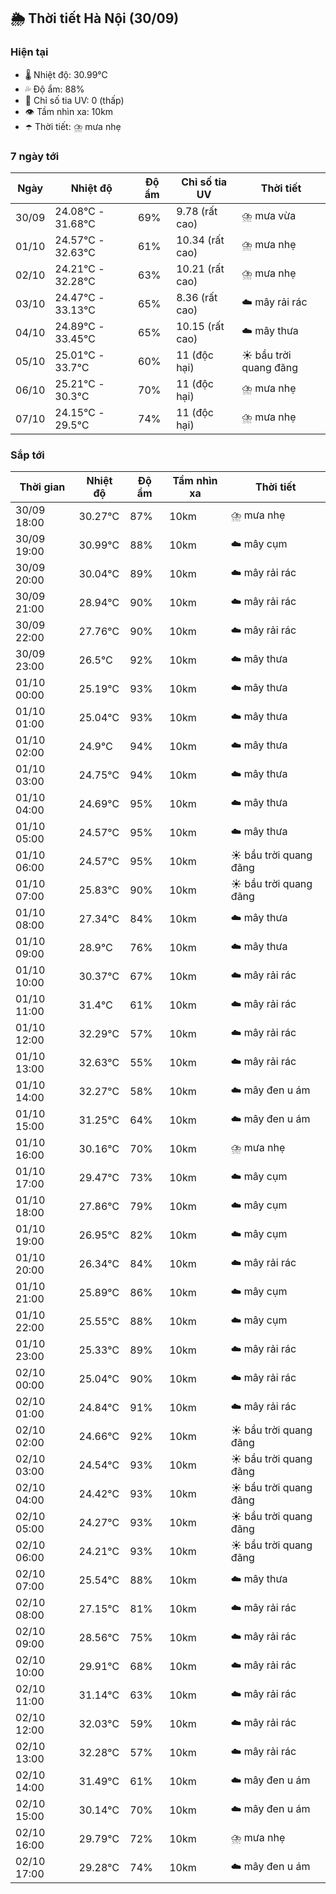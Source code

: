## 🌦️ Thời tiết Hà Nội (30/09)

### Hiện tại

- 🌡️ Nhiệt độ: 30.99℃
- 💦 Độ ẩm: 88%
- 🌟 Chỉ số tia UV: 0 (thấp)
- 👁️ Tầm nhìn xa: 10km
- ☂️ Thời tiết: ⛈️ mưa nhẹ

### 7 ngày tới

| Ngày | Nhiệt độ | Độ ẩm | Chỉ số tia UV | Thời tiết |
| --- | --- | --- | --- | --- |
| 30/09 | 24.08℃ - 31.68℃ | 69% | 9.78 (rất cao) | ⛈️ mưa vừa |
| 01/10 | 24.57℃ - 32.63℃ | 61% | 10.34 (rất cao) | ⛈️ mưa nhẹ |
| 02/10 | 24.21℃ - 32.28℃ | 63% | 10.21 (rất cao) | ⛈️ mưa nhẹ |
| 03/10 | 24.47℃ - 33.13℃ | 65% | 8.36 (rất cao) | ☁️ mây rải rác |
| 04/10 | 24.89℃ - 33.45℃ | 65% | 10.15 (rất cao) | ☁️ mây thưa |
| 05/10 | 25.01℃ - 33.7℃ | 60% | 11 (độc hại) | ☀️ bầu trời quang đãng |
| 06/10 | 25.21℃ - 30.3℃ | 70% | 11 (độc hại) | ⛈️ mưa nhẹ |
| 07/10 | 24.15℃ - 29.5℃ | 74% | 11 (độc hại) | ⛈️ mưa nhẹ |

### Sắp tới

| Thời gian | Nhiệt độ | Độ ẩm | Tầm nhìn xa | Thời tiết |
| --- | --- | --- | --- | --- |
| 30/09 18:00 | 30.27℃ | 87% | 10km | ⛈️ mưa nhẹ |
| 30/09 19:00 | 30.99℃ | 88% | 10km | ☁️ mây cụm |
| 30/09 20:00 | 30.04℃ | 89% | 10km | ☁️ mây rải rác |
| 30/09 21:00 | 28.94℃ | 90% | 10km | ☁️ mây rải rác |
| 30/09 22:00 | 27.76℃ | 90% | 10km | ☁️ mây rải rác |
| 30/09 23:00 | 26.5℃ | 92% | 10km | ☁️ mây thưa |
| 01/10 00:00 | 25.19℃ | 93% | 10km | ☁️ mây thưa |
| 01/10 01:00 | 25.04℃ | 93% | 10km | ☁️ mây thưa |
| 01/10 02:00 | 24.9℃ | 94% | 10km | ☁️ mây thưa |
| 01/10 03:00 | 24.75℃ | 94% | 10km | ☁️ mây thưa |
| 01/10 04:00 | 24.69℃ | 95% | 10km | ☁️ mây thưa |
| 01/10 05:00 | 24.57℃ | 95% | 10km | ☁️ mây thưa |
| 01/10 06:00 | 24.57℃ | 95% | 10km | ☀️ bầu trời quang đãng |
| 01/10 07:00 | 25.83℃ | 90% | 10km | ☀️ bầu trời quang đãng |
| 01/10 08:00 | 27.34℃ | 84% | 10km | ☁️ mây thưa |
| 01/10 09:00 | 28.9℃ | 76% | 10km | ☁️ mây thưa |
| 01/10 10:00 | 30.37℃ | 67% | 10km | ☁️ mây rải rác |
| 01/10 11:00 | 31.4℃ | 61% | 10km | ☁️ mây rải rác |
| 01/10 12:00 | 32.29℃ | 57% | 10km | ☁️ mây rải rác |
| 01/10 13:00 | 32.63℃ | 55% | 10km | ☁️ mây rải rác |
| 01/10 14:00 | 32.27℃ | 58% | 10km | ☁️ mây đen u ám |
| 01/10 15:00 | 31.25℃ | 64% | 10km | ☁️ mây đen u ám |
| 01/10 16:00 | 30.16℃ | 70% | 10km | ⛈️ mưa nhẹ |
| 01/10 17:00 | 29.47℃ | 73% | 10km | ☁️ mây cụm |
| 01/10 18:00 | 27.86℃ | 79% | 10km | ☁️ mây cụm |
| 01/10 19:00 | 26.95℃ | 82% | 10km | ☁️ mây cụm |
| 01/10 20:00 | 26.34℃ | 84% | 10km | ☁️ mây rải rác |
| 01/10 21:00 | 25.89℃ | 86% | 10km | ☁️ mây cụm |
| 01/10 22:00 | 25.55℃ | 88% | 10km | ☁️ mây cụm |
| 01/10 23:00 | 25.33℃ | 89% | 10km | ☁️ mây rải rác |
| 02/10 00:00 | 25.04℃ | 90% | 10km | ☁️ mây rải rác |
| 02/10 01:00 | 24.84℃ | 91% | 10km | ☁️ mây rải rác |
| 02/10 02:00 | 24.66℃ | 92% | 10km | ☀️ bầu trời quang đãng |
| 02/10 03:00 | 24.54℃ | 93% | 10km | ☀️ bầu trời quang đãng |
| 02/10 04:00 | 24.42℃ | 93% | 10km | ☀️ bầu trời quang đãng |
| 02/10 05:00 | 24.27℃ | 93% | 10km | ☀️ bầu trời quang đãng |
| 02/10 06:00 | 24.21℃ | 93% | 10km | ☀️ bầu trời quang đãng |
| 02/10 07:00 | 25.54℃ | 88% | 10km | ☁️ mây thưa |
| 02/10 08:00 | 27.15℃ | 81% | 10km | ☁️ mây rải rác |
| 02/10 09:00 | 28.56℃ | 75% | 10km | ☁️ mây rải rác |
| 02/10 10:00 | 29.91℃ | 68% | 10km | ☁️ mây rải rác |
| 02/10 11:00 | 31.14℃ | 63% | 10km | ☁️ mây rải rác |
| 02/10 12:00 | 32.03℃ | 59% | 10km | ☁️ mây rải rác |
| 02/10 13:00 | 32.28℃ | 57% | 10km | ☁️ mây rải rác |
| 02/10 14:00 | 31.49℃ | 61% | 10km | ☁️ mây đen u ám |
| 02/10 15:00 | 30.14℃ | 70% | 10km | ☁️ mây đen u ám |
| 02/10 16:00 | 29.79℃ | 72% | 10km | ⛈️ mưa nhẹ |
| 02/10 17:00 | 29.28℃ | 74% | 10km | ☁️ mây đen u ám |
